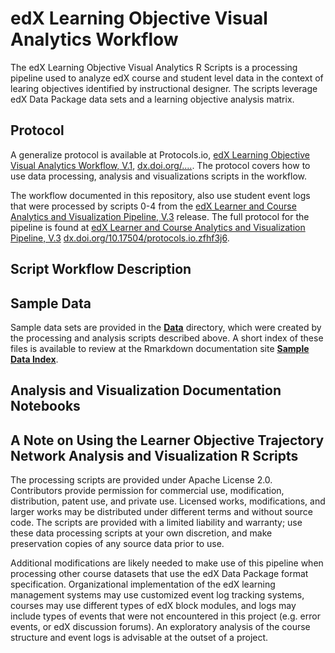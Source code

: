 # edX Learning Objective Visual Analytics Workflow
The edX Learning Objective Visual Analytics R Scripts is a processing pipeline used to analyze edX course and student level data in the context of learing objectives identified by instructional designer. The scripts leverage edX Data Package data sets and a learning objective analysis matrix. 

## Protocol
A generalize protocol is available at Protocols.io, [edX Learning Objective Visual Analytics Workflow, V.1](), [dx.doi.org/....](). The protocol covers how to use data processing, analysis and visualizations scripts in the workflow. 

The workflow documented in this repository, also use student event logs that were processed by scripts 0-4 from the [edX Learner and Course Analytics and Visualization Pipeline, V.3](https://github.com/cns-iu/edx-learnertrajectorynetpipeline/releases/tag/v0.3-alpha) release. The full protocol for the pipeline is found at [edX Learner and Course Analytics and Visualization Pipeline, V.3](https://www.protocols.io/view/edx-learner-and-course-analytics-and-visualization-zckf2uw) [dx.doi.org/10.17504/protocols.io.zfhf3j6](dx.doi.org/10.17504/protocols.io.zfhf3j6).

## Script Workflow Description


## Sample Data
Sample data sets are provided in the **[Data]()** directory, which were created by the processing and analysis scripts described above. A short index of these files is available to review at the Rmarkdown documentation site **[Sample Data Index](https://mginda.github.io/edx-learningObjective-trajectorynetwork/docs/index.html)**.


## Analysis and Visualization Documentation Notebooks


## A Note on Using the Learner Objective Trajectory Network Analysis and Visualization R Scripts
The processing scripts are provided under Apache License 2.0. Contributors provide permission for commercial use, modification, distribution, patent use, and private use.  Licensed works, modifications, and larger works may be distributed under different terms and without source code. The scripts are provided with a limited liability and warranty; use these data processing scripts at your own discretion, and make preservation copies of any source data prior to use.

Additional modifications are likely needed to make use of this pipeline when processing other course datasets that use the edX Data Package format specification. Organizational implementation of the edX learning management systems may use customized event log tracking systems, courses may use different types of edX block modules, and logs may include types of events that were not encountered in this project (e.g. error events, or edX discussion forums). An exploratory analysis of the course structure and event logs is advisable at the outset of a project.
